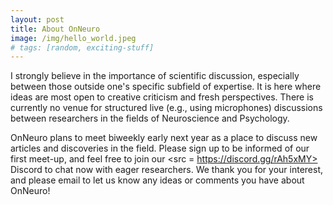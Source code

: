 ```yaml
---
layout: post
title: About OnNeuro
image: /img/hello_world.jpeg
# tags: [random, exciting-stuff]
---
```


I strongly believe in the importance of scientific discussion, especially between those outside one's specific subfield of expertise. It is here where ideas are most open to creative criticism and fresh perspectives. There is currently no venue for structured live (e.g., using microphones) discussions between researchers in the fields of Neuroscience and Psychology.

OnNeuro plans to meet biweekly early next year as a place to discuss new articles and discoveries in the field. Please sign up to be informed of our first meet-up, and feel free to join our <src = https://discord.gg/rAh5xMY> Discord </src> to chat now with eager researchers. We thank you for your interest, and please email to let us know any ideas or comments you have about OnNeuro!
